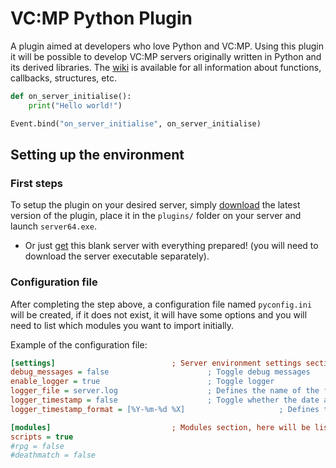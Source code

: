 # VC:MP Python Plugin

A plugin aimed at developers who love Python and VC:MP. Using this plugin it will be possible to develop VC:MP servers originally written in Python and its derived libraries.
The [wiki](https://github.com/razorn7/vcmp-python/wiki) is available for all information about functions, callbacks, structures, etc.

```python
def on_server_initialise():
    print("Hello world!")

Event.bind("on_server_initialise", on_server_initialise)
```

## Setting up the environment
### First steps
To setup the plugin on your desired server, simply [download](https://github.com/razorn7/vcmp-python/releases) the latest version of the plugin, place it in the `plugins/` folder on your server and launch `server64.exe`.
- Or just [get]() this blank server with everything prepared! (you will need to download the server executable separately).

### Configuration file
After completing the step above, a configuration file named `pyconfig.ini` will be created, if it does not exist, it will have some options and you will need to list which modules you want to import initially.

Example of the configuration file:
```ini
[settings]							; Server environment settings section
debug_messages = false						; Toggle debug messages
enable_logger = true						; Toggle logger
logger_file = server.log					; Defines the name of the file wich logger will write to
logger_timestamp = false					; Toggle whether the date and time on which the log line to be written will be shown
logger_timestamp_format = [%Y-%m-%d %X]		                ; Defines the format in which the date and time is shown. The following format is equivalent to [2024-01-01 00:00:00]

[modules]							; Modules section, here will be listed the modules you want to import into your environment
scripts = true
#rpg = false
#deathmatch = false
```
